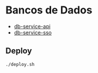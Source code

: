 # Bancos de Dados

- [db-service-api](./db-service-api)
- [db-service-sso](./db-service-sso)

## Deploy

```sh
./deploy.sh
```
